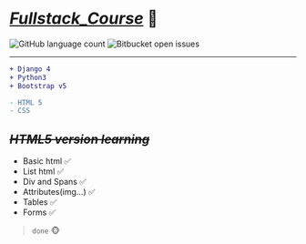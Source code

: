 # [_Fullstack_Course_]() 🤯
![GitHub language count](https://img.shields.io/github/languages/count/{xiyuanzhou}/{fullstack_selflearning}) ![Bitbucket open issues](https://img.shields.io/bitbucket/issues/{xiyuanzhou}/{fullstack_selflearning})

***

```diff
+ Django 4
+ Python3 
+ Bootstrap v5

- HTML 5
- CSS
```

## ~~*HTML5 version learning*~~ 
- Basic html ✅
- List html ✅
- Div and Spans ✅
- Attributes(img...) ✅
- Tables ✅
- Forms ✅
> `done` 🐵


